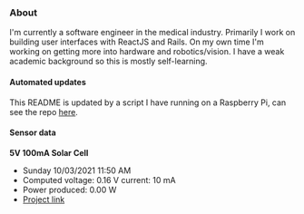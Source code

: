 ### About
I'm currently a software engineer in the medical industry. Primarily I work on building user interfaces with ReactJS and Rails. On my own time I'm working on getting more into hardware and robotics/vision. I have a weak academic background so this is mostly self-learning.

#### Automated updates
This README is updated by a script I have running on a Raspberry Pi, can see the repo [here](https://github.com/jdc-cunningham/raspi-git-repo-updater).

#### Sensor data
**5V 100mA Solar Cell**
- Sunday 10/03/2021 11:50 AM
- Computed voltage: 0.16 V current: 10 mA
- Power produced: 0.00 W
- [Project link](https://github.com/jdc-cunningham/raspisolarplotter)